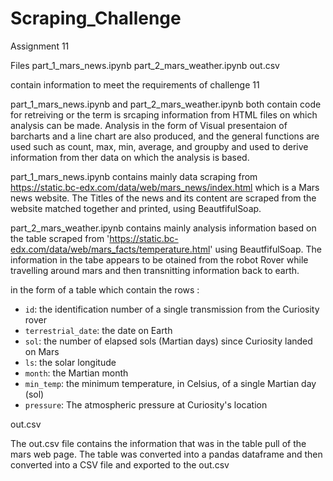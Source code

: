 # Scraping_Challenge
Assignment 11


Files
    part_1_mars_news.ipynb 
    part_2_mars_weather.ipynb
    out.csv

contain information to meet the requirements of challenge 11

part_1_mars_news.ipynb and part_2_mars_weather.ipynb both contain code for retreiving or the term is srcaping information from HTML files 
on which analysis can be made. Analysis in the form of Visual presentaion of barcharts and a line chart are also produced, and the general functions are used such as count, max, min, average, and groupby and used to derive information from ther data on which the analysis is based.

part_1_mars_news.ipynb contains mainly data scraping from https://static.bc-edx.com/data/web/mars_news/index.html which is a Mars news website.
The Titles of the news and its content are scraped from the website matched together and printed, using BeautfifulSoap.

part_2_mars_weather.ipynb contains mainly analysis information based on the table scraped from 'https://static.bc-edx.com/data/web/mars_facts/temperature.html' using BeautfifulSoap. The information in the tabe appears to be otained from the robot Rover while travelling around mars and then transnitting information back to earth.

in the form of a table which contain the rows :
  
* `id`: the identification number of a single transmission from the Curiosity rover
* `terrestrial_date`: the date on Earth
* `sol`: the number of elapsed sols (Martian days) since Curiosity landed on Mars
* `ls`: the solar longitude
* `month`: the Martian month
* `min_temp`: the minimum temperature, in Celsius, of a single Martian day (sol)
* `pressure`: The atmospheric pressure at Curiosity's location



out.csv

The out.csv file contains the information that was in the table pull of the mars web page. The table was converted into a pandas dataframe and then converted into a CSV file and exported to the out.csv
